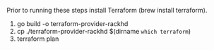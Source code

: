 
Prior to running these steps install Terraform (brew install terraform).

1. go build -o terraform-provider-rackhd
2. cp ./terraform-provider-rackhd $(dirname `which terraform`)
3. terraform plan
